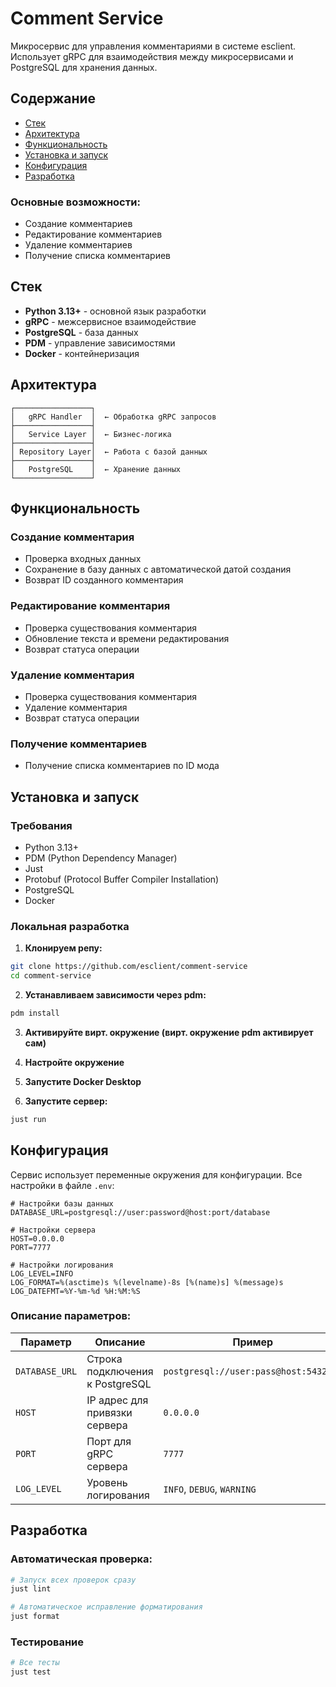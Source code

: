 # Comment Service

Микросервис для управления комментариями в системе esclient. Использует gRPC для взаимодействия между микросервисами и PostgreSQL для хранения данных.

## Содержание

- [Стек](#стек)
- [Архитектура](#архитектура)
- [Функциональность](#функциональность)
- [Установка и запуск](#установка-и-запуск)
- [Конфигурация](#конфигурация)
- [Разработка](#разработка)

### Основные возможности:
- Создание комментариев
- Редактирование комментариев
- Удаление комментариев
- Получение списка комментариев

## Стек

- **Python 3.13+** - основной язык разработки
- **gRPC** - межсервисное взаимодействие
- **PostgreSQL** - база данных
- **PDM** - управление зависимостями
- **Docker** - контейнеризация

## Архитектура

```
┌─────────────────┐
│   gRPC Handler  │  ← Обработка gRPC запросов
├─────────────────┤
│   Service Layer │  ← Бизнес-логика
├─────────────────┤
│ Repository Layer│  ← Работа с базой данных
├─────────────────┤
│   PostgreSQL    │  ← Хранение данных
└─────────────────┘
```

## Функциональность

### Создание комментария
- Проверка входных данных
- Сохранение в базу данных с автоматической датой создания
- Возврат ID созданного комментария

### Редактирование комментария
- Проверка существования комментария
- Обновление текста и времени редактирования
- Возврат статуса операции

### Удаление комментария
- Проверка существования комментария
- Удаление комментария
- Возврат статуса операции

### Получение комментариев
- Получение списка комментариев по ID мода

## Установка и запуск

### Требования
- Python 3.13+
- PDM (Python Dependency Manager)
- Just
- Protobuf (Protocol Buffer Compiler Installation)
- PostgreSQL
- Docker

### Локальная разработка

1. **Клонируем репу:**
```bash
git clone https://github.com/esclient/comment-service
cd comment-service
```

2. **Устанавливаем зависимости через pdm:**
```bash
pdm install
```
3. **Активируйте вирт. окружение (вирт. окружение pdm активирует сам)**

4. **Настройте окружение**

5. **Запустите Docker Desktop**

6. **Запустите сервер:**
```bash
just run
```

## Конфигурация

Сервис использует переменные окружения для конфигурации. Все настройки в файле `.env`:

```env
# Настройки базы данных
DATABASE_URL=postgresql://user:password@host:port/database

# Настройки сервера
HOST=0.0.0.0
PORT=7777

# Настройки логирования
LOG_LEVEL=INFO
LOG_FORMAT=%(asctime)s %(levelname)-8s [%(name)s] %(message)s
LOG_DATEFMT=%Y-%m-%d %H:%M:%S
```

### Описание параметров:

| Параметр | Описание | Пример |
|----------|----------|---------|
| `DATABASE_URL` | Строка подключения к PostgreSQL | `postgresql://user:pass@host:5432/db` |
| `HOST` | IP адрес для привязки сервера | `0.0.0.0` |
| `PORT` | Порт для gRPC сервера | `7777` |
| `LOG_LEVEL` | Уровень логирования | `INFO`, `DEBUG`, `WARNING` |

## Разработка

### Автоматическая проверка:

```bash
# Запуск всех проверок сразу
just lint

# Автоматическое исправление форматирования
just format
```

### Тестирование
```bash
# Все тесты
just test
```
